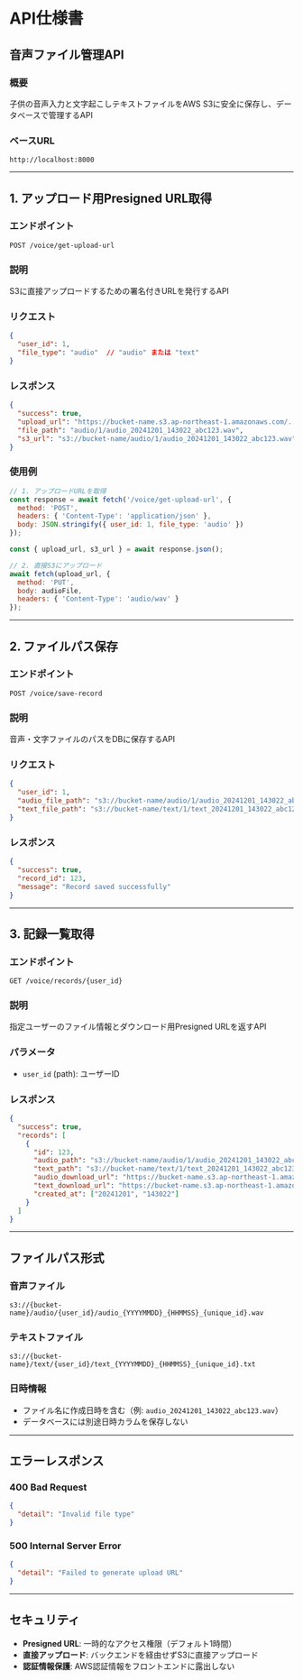 # API仕様書

## 音声ファイル管理API

### 概要
子供の音声入力と文字起こしテキストファイルをAWS S3に安全に保存し、データベースで管理するAPI

### ベースURL
```
http://localhost:8000
```

---

## 1. アップロード用Presigned URL取得

### エンドポイント
```
POST /voice/get-upload-url
```

### 説明
S3に直接アップロードするための署名付きURLを発行するAPI

### リクエスト
```json
{
  "user_id": 1,
  "file_type": "audio"  // "audio" または "text"
}
```

### レスポンス
```json
{
  "success": true,
  "upload_url": "https://bucket-name.s3.ap-northeast-1.amazonaws.com/...",
  "file_path": "audio/1/audio_20241201_143022_abc123.wav",
  "s3_url": "s3://bucket-name/audio/1/audio_20241201_143022_abc123.wav"
}
```

### 使用例
```javascript
// 1. アップロードURLを取得
const response = await fetch('/voice/get-upload-url', {
  method: 'POST',
  headers: { 'Content-Type': 'application/json' },
  body: JSON.stringify({ user_id: 1, file_type: 'audio' })
});

const { upload_url, s3_url } = await response.json();

// 2. 直接S3にアップロード
await fetch(upload_url, {
  method: 'PUT',
  body: audioFile,
  headers: { 'Content-Type': 'audio/wav' }
});
```

---

## 2. ファイルパス保存

### エンドポイント
```
POST /voice/save-record
```

### 説明
音声・文字ファイルのパスをDBに保存するAPI

### リクエスト
```json
{
  "user_id": 1,
  "audio_file_path": "s3://bucket-name/audio/1/audio_20241201_143022_abc123.wav",
  "text_file_path": "s3://bucket-name/text/1/text_20241201_143022_abc123.txt"
}
```

### レスポンス
```json
{
  "success": true,
  "record_id": 123,
  "message": "Record saved successfully"
}
```

---

## 3. 記録一覧取得

### エンドポイント
```
GET /voice/records/{user_id}
```

### 説明
指定ユーザーのファイル情報とダウンロード用Presigned URLを返すAPI

### パラメータ
- `user_id` (path): ユーザーID

### レスポンス
```json
{
  "success": true,
  "records": [
    {
      "id": 123,
      "audio_path": "s3://bucket-name/audio/1/audio_20241201_143022_abc123.wav",
      "text_path": "s3://bucket-name/text/1/text_20241201_143022_abc123.txt",
      "audio_download_url": "https://bucket-name.s3.ap-northeast-1.amazonaws.com/...",
      "text_download_url": "https://bucket-name.s3.ap-northeast-1.amazonaws.com/...",
      "created_at": ["20241201", "143022"]
    }
  ]
}
```

---

## ファイルパス形式

### 音声ファイル
```
s3://{bucket-name}/audio/{user_id}/audio_{YYYYMMDD}_{HHMMSS}_{unique_id}.wav
```

### テキストファイル
```
s3://{bucket-name}/text/{user_id}/text_{YYYYMMDD}_{HHMMSS}_{unique_id}.txt
```

### 日時情報
- ファイル名に作成日時を含む（例: `audio_20241201_143022_abc123.wav`）
- データベースには別途日時カラムを保存しない

---

## エラーレスポンス

### 400 Bad Request
```json
{
  "detail": "Invalid file type"
}
```

### 500 Internal Server Error
```json
{
  "detail": "Failed to generate upload URL"
}
```

---

## セキュリティ

- **Presigned URL**: 一時的なアクセス権限（デフォルト1時間）
- **直接アップロード**: バックエンドを経由せずS3に直接アップロード
- **認証情報保護**: AWS認証情報をフロントエンドに露出しない
